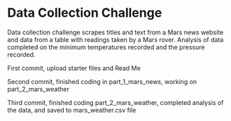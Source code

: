 # Data Collection Challenge

Data collection challenge scrapes titles and text from a Mars news website and data from a table with readings taken by a Mars rover.  Analysis of data completed on the minimum temperatures recorded and the pressure recorded.

First commit, upload starter files and Read Me

Second commit, finished coding in part_1_mars_news, working on part_2_mars_weather

Third commit, finished coding part_2_mars_weather, completed analysis of the data, and saved to mars_weather.csv file

